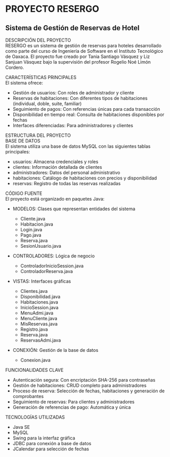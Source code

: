# PROYECTO RESERGO  
## Sistema de Gestión de Reservas de Hotel

DESCRIPCIÓN DEL PROYECTO  
RESERGO es un sistema de gestión de reservas para hoteles desarrollado como parte del curso de Ingeniería de Software en el Instituto Tecnológico de Oaxaca. El proyecto fue creado por Tania Santiago Vásquez y Liz Sanjuan Vásquez bajo la supervisión del profesor Rogelio Noé Limón Cordero.

CARACTERÍSTICAS PRINCIPALES  
El sistema ofrece:  
- Gestión de usuarios: Con roles de administrador y cliente  
- Reservas de habitaciones: Con diferentes tipos de habitaciones (individual, doble, suite, familiar)  
- Seguimiento de pagos: Con referencias únicas para cada transacción  
- Disponibilidad en tiempo real: Consulta de habitaciones disponibles por fechas  
- Interfaces diferenciadas: Para administradores y clientes  

ESTRUCTURA DEL PROYECTO  
BASE DE DATOS  
El sistema utiliza una base de datos MySQL con las siguientes tablas principales:  
- usuarios: Almacena credenciales y roles  
- clientes: Información detallada de clientes  
- administradores: Datos del personal administrativo  
- habitaciones: Catálogo de habitaciones con precios y disponibilidad  
- reservas: Registro de todas las reservas realizadas  

CÓDIGO FUENTE  
El proyecto está organizado en paquetes Java:  

- MODELOS: Clases que representan entidades del sistema  
  - Cliente.java  
  - Habitacion.java  
  - Login.java  
  - Pago.java  
  - Reserva.java  
  - SesionUsuario.java  

- CONTROLADORES: Lógica de negocio  
  - ControladorInicioSession.java  
  - ControladorReserva.java  

- VISTAS: Interfaces gráficas  
  - Clientes.java  
  - Disponibilidad.java  
  - Habitaciones.java  
  - InicioSession.java  
  - MenuAdmi.java  
  - MenuCliente.java  
  - MisReservas.java  
  - Registro.java  
  - Reserva.java  
  - ReservasAdmi.java  

- CONEXIÓN: Gestión de la base de datos  
  - Conexion.java  

FUNCIONALIDADES CLAVE  
- Autenticación segura: Con encriptación SHA-256 para contraseñas  
- Gestión de habitaciones: CRUD completo para administradores  
- Proceso de reserva: Selección de fechas, habitaciones y generación de comprobantes  
- Seguimiento de reservas: Para clientes y administradores  
- Generación de referencias de pago: Automática y única  

TECNOLOGÍAS UTILIZADAS  
- Java SE  
- MySQL  
- Swing para la interfaz gráfica  
- JDBC para conexión a base de datos  
- JCalendar para selección de fechas  

 
